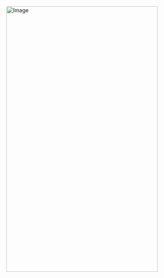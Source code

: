 <img src="https://github.com/anupomm/live-test-module-09/assets/95094496/617bd62a-bf2b-482c-b2b8-dc6e949a81b5" alt="Image" width="400" height="700">
